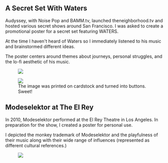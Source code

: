 ## A Secret Set With Waters

Audyssey, with Noise Pop and BAMM.tv, launched theneighborhood.tv and hosted
various secret shows around San Francisco. I was asked to create a promotional
poster for a secret set featuring WATERS.

At the time I haven't heard of Waters so I immediately listened to his music
and brainstormed different ideas.

The poster centers around themes about journeys, personal struggles, and the
lo-fi aesthetic of his music.

<figure>
  <img src="/assets/images/case-studies/waters-poster.jpg">
</figure>

<figure>
  <img src="/assets/images/case-studies/waters-poster-02.jpg">

  <figcaption>
    The image was printed on cardstock and turned into buttons. Sweet!
  </figcaption>
</figure>

## Modeselektor at The El Rey

In 2010, Modeselektor performed at the El Rey Theatre in Los Angeles. In
preparation for the show, I created a poster for personal use.

I depicted the monkey trademark of Modeselektor and the playfulness of their
music along with their wide range of influences (represented as different
cultural references.)

<figure>
  <img src="/assets/images/case-studies/modeselektor-poster.jpg">
</figure>
